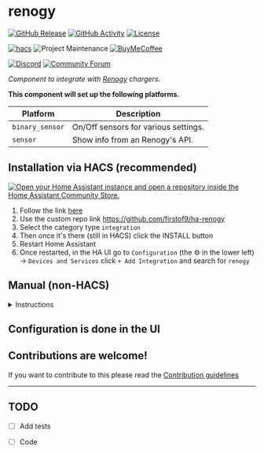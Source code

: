 # renogy

[![GitHub Release][releases-shield]][releases]
[![GitHub Activity][commits-shield]][commits]
[![License][license-shield]](LICENSE)

[![hacs][hacsbadge]][hacs]
![Project Maintenance][maintenance-shield]
[![BuyMeCoffee][buymecoffeebadge]][buymecoffee]

[![Discord][discord-shield]][discord]
[![Community Forum][forum-shield]][forum]

_Component to integrate with [Renogy][renogy] chargers._

**This component will set up the following platforms.**

Platform | Description
-- | --
`binary_sensor` | On/Off sensors for various settings.
`sensor` | Show info from an Renogy's API.

## Installation via HACS (recommended)

[![Open your Home Assistant instance and open a repository inside the Home Assistant Community Store.](https://my.home-assistant.io/badges/hacs_repository.svg)](https://my.home-assistant.io/redirect/hacs_repository/?owner=firstof9&repository=ha-renogy&category=integration)

1. Follow the link [here](https://hacs.xyz/docs/faq/custom_repositories/)
2. Use the custom repo link https://github.com/firstof9/ha-renogy
3. Select the category type `integration`
4. Then once it's there (still in HACS) click the INSTALL button
5. Restart Home Assistant
6. Once restarted, in the HA UI go to `Configuration` (the ⚙️ in the lower left) -> `Devices and Services` click `+ Add Integration` and search for `renogy`

## Manual (non-HACS)
<details>
<summary>Instructions</summary>
  
<br>
You probably do not want to do this! Use the HACS method above unless you know what you are doing and have a good reason as to why you are installing manually
<br>
  
1. Using the tool of choice open the directory (folder) for your HA configuration (where you find `configuration.yaml`).
2. If you do not have a `custom_components` directory (folder) there, you need to create it.
3. In the `custom_components` directory (folder) create a new folder called `renogy`.
4. Download _all_ the files from the `custom_components/renogy/` directory (folder) in this repository.
5. Place the files you downloaded in the new directory (folder) you created.
6. Restart Home Assistant
7. Once restarted, in the HA UI go to `Configuration` (the ⚙️ in the lower left) -> `Devices and Services` click `+ Add Integration` and search for `renogy`
</details>

## Configuration is done in the UI

<!---->

## Contributions are welcome!

If you want to contribute to this please read the [Contribution guidelines](CONTRIBUTING.md)

***

## TODO

- [ ] Add tests
- [ ] Code


[renogy]: https://renogy.com/
[integration_blueprint]: https://github.com/firstof9/ha-renogy
[buymecoffee]: https://www.buymeacoffee.com/firstof9
[buymecoffeebadge]: https://img.shields.io/badge/buy%20me%20a%20coffee-donate-yellow.svg?style=for-the-badge
[commits-shield]: https://img.shields.io/github/commit-activity/y/firstof9/ha-renogy.svg?style=for-the-badge
[commits]: https://github.com/firstof9/ha-renogy/commits/main
[hacs]: https://github.com/custom-components/hacs
[hacsbadge]: https://img.shields.io/badge/HACS-Custom-orange.svg?style=for-the-badge
[discord]: https://discord.gg/Qa5fW2R
[discord-shield]: https://img.shields.io/discord/330944238910963714.svg?style=for-the-badge
[exampleimg]: example.png
[forum-shield]: https://img.shields.io/badge/community-forum-brightgreen.svg?style=for-the-badge
[forum]: https://community.home-assistant.io/
[license-shield]: https://img.shields.io/github/license/firstof9/ha-renogy.svg?style=for-the-badge
[maintenance-shield]: https://img.shields.io/badge/maintainer-Chris%20Nowak%20%40firstof9-blue.svg?style=for-the-badge
[releases-shield]: https://img.shields.io/github/release/firstof9/ha-renogy.svg?style=for-the-badge
[releases]: https://github.com/firstof9/ha-renogy/releases
